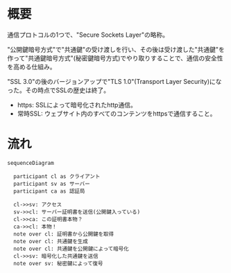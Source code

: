 # 概要
通信プロトコルの1つで、"Secure Sockets Layer"の略称。

"公開鍵暗号方式"で"共通鍵"の受け渡しを行い、その後は受け渡した"共通鍵"を作って"共通鍵暗号方式"(秘密鍵暗号方式)でやり取りすることで、通信の安全性を高める仕組み。

"SSL 3.0"の後のバージョンアップで"TLS 1.0"(Transport Layer Security)になった。その時点でSSLの歴史は終了。

- https: SSLによって暗号化されたhttp通信。
- 常時SSL: ウェブサイト内のすべてのコンテンツをhttpsで通信すること。

# 流れ
```mermaid
sequenceDiagram

  participant cl as クライアント
  participant sv as サーバー
  participant ca as 認証局

  cl->>sv: アクセス
  sv->>cl: サーバー証明書を送信(公開鍵入っている)
  cl->>ca: この証明書本物？
  ca->>cl: 本物！
  note over cl: 証明書から公開鍵を取得
  note over cl: 共通鍵を生成
  note over cl: 共通鍵を公開鍵によって暗号化
  cl->>sv: 暗号化した共通鍵を送信
  note over sv: 秘密鍵によって復号